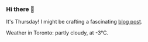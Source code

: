 ### Hi there :wave:

It's Thursday! I might be crafting a fascinating [blog post](https://benjaminwuethrich.dev).

Weather in Toronto: partly cloudy, at -3°C.
